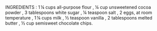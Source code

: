 INGREDIENTS :
1 ¼ cups all-purpose flour ,
¼ cup unsweetened cocoa powder ,
3 tablespoons white sugar ,
¼ teaspoon salt ,
2 eggs, at room temperature ,
1 ¼ cups milk ,
½ teaspoon vanilla ,
2 tablespoons melted butter ,
½ cup semisweet chocolate chips.